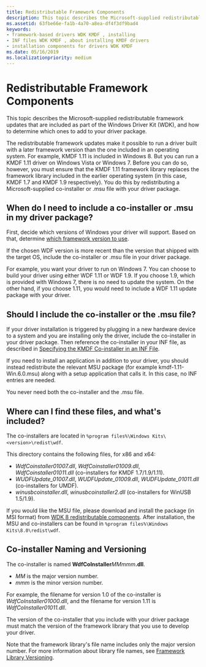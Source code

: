 ```yaml
---
title: Redistributable Framework Components
description: This topic describes the Microsoft-supplied redistributable framework updates that are included as part of the Windows Driver Kit (WDK) for Windows 8.1, and how to determine which ones to add to your driver package.
ms.assetid: 63fbe66e-fa1b-4a70-a8ea-df4f3df9bad4
keywords:
- framework-based drivers WDK KMDF , installing
- INF files WDK KMDF , about installing KMDF drivers
- installation components for drivers WDK KMDF
ms.date: 05/16/2019
ms.localizationpriority: medium
---
```


# Redistributable Framework Components

This topic describes the Microsoft-supplied redistributable framework updates that are included as part of the Windows Driver Kit (WDK), and how to determine which ones to add to your driver package.

The redistributable framework updates make it possible to run a driver built with a later framework version than the one included in an operating system. For example, KMDF 1.11 is included in Windows 8. But you can run a KMDF 1.11 driver on Windows Vista or Windows 7. Before you can do so, however, you must ensure that the KMDF 1.11 framework library replaces the framework library included in the earlier operating system (in this case, KMDF 1.7 and KMDF 1.9 respectively). You do this by redistributing a Microsoft-supplied co-installer or .msu file with your driver package.

## When do I need to include a co-installer or .msu in my driver package?

First, decide which versions of Windows your driver will support.  Based on that, determine [which framework version to use](building-and-loading-a-kmdf-driver.md#which-framework-version-should-i-use).

If the chosen WDF version is more recent than the version that shipped with the target OS, include the co-installer or .msu file in your driver package.

For example, you want your driver to run on Windows 7.  You can choose to build your driver using either WDF 1.11 or WDF 1.9. If you choose 1.9, which is provided with Windows 7, there is no need to update the system. On the other hand, if you choose 1.11, you would need to include a WDF 1.11 update package with your driver.

## Should I include the co-installer or the .msu file?

If your driver installation is triggered by plugging in a new hardware device to a system and you are installing only the driver, include the co-installer in your driver package. Then reference the co-installer in your INF file, as described in [Specifying the KMDF Co-installer in an INF File](installing-the-framework-s-co-installer.md).

If you need to install an application in addition to your driver, you should instead redistribute the relevant MSU package (for example kmdf-1.11-Win.6.0.msu) along with a setup application that calls it.
In this case, no INF entries are needed.

You never need both the co-installer and the .msu file.


## Where can I find these files, and what's included?

The co-installers are located in `%program files%\Windows Kits\<version>\redist\wdf`.

This directory contains the following files, for x86 and x64:

-   *WdfCoinstaller01007.dll*, *WdfCoinstaller01009.dll*, *WdfCoinstaller01011.dll* (co-installers for KMDF 1.7/1.9/1.11).
-   *WUDFUpdate\_01007.dll*, *WUDFUpdate\_01009.dll*, *WUDFUpdate\_01011.dll* (co-installers for UMDF).
-   *winusbcoinstaller.dll*, *winusbcoinstaller2.dll* (co-installers for WinUSB 1.5/1.9).

If you would like the MSU file, please download and install the package (in MSI format) from [WDK 8 redistributable components](https://go.microsoft.com/fwlink/p/?LinkID=253170).
After installation, the MSU and co-installers can be found in `%program files%\Windows Kits\8.0\redist\wdf`.

## Co-installer Naming and Versioning

The co-installer is named **WdfCoInstaller**<em>MMmmm</em>**.dll**.

-   *MM* is the major version number.
-   *mmm* is the minor version number.

For example, the filename for version 1.0 of the co-installer is *WdfCoInstaller01000.dll*, and the filename for version 1.11 is *WdfCoInstaller01011.dll*.

The version of the co-installer that you include with your driver package must match the version of the framework library that you use to develop your driver.

Note that the framework library's file name includes only the major version number. For more information about library file names, see [Framework Library Versioning](framework-library-versioning.md).
